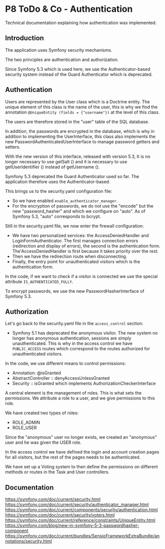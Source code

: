 # P8 ToDo & Co - Authentication

Technical documentation explaining how authentication was implemented.

## Introduction

The application uses Symfony security mechanisms.

The two principles are authentication and authorization.

Since Symfony 5.3 which is used here, we use the Authenticator-based security system instead of the Guard Authenticator which is deprecated.

## Authentication

Users are represented by the User class which is a Doctrine entity. The unique element of this class is the name of the user,
this is why we find the annotation `@UniqueEntity (fields = {"username"})` at the level of this class.

The users are therefore stored in the "user" table of the SQL database.

In addition, the passwords are encrypted in the database, which is why in addition to implementing the UserInterface, this class also implements
the new PasswordAuthenticatedUserInterface to manage password getters and setters.

With the new version of this interface, released with version 5.3,
It is no longer necessary to use getSalt () and it is necessary to use getUserIdentifier () instead of getUsername ().

Symfony 5.3 deprecated the Guard Authenticator used so far. The application therefore uses the Authenticator-based.

This brings us to the security.yaml configuration file:

- So we have enabled `enable_authenticator_manager`.
- For the encryption of passwords, we do not use the "encode" but the new "password_hasher" and which we configure on "auto".
  As of Symfony 5.3, "auto" corresponds to bcrypt.


Still in the security.yaml file, we now enter the firewall configuration:
- We have two personalized services: the AccessDeniedHandler and LoginFormAuthenticator. The first manages connection errors (redirection and display of errors),
  the second is the authentication form. The'AccessDeniedHandler is first because it takes priority over the rest.
- Then we have the redirection route when disconnecting.
- Finally, the entry point for unauthenticated visitors which is the authentication form.


In the code, if we want to check if a visitor is connected we use the special attribute `IS_AUTHENTICATED_FULLY`.

To encrypt passwords, we use the new PasswordHasherInterface of Symfony 5.3.


## Authorization

Let's go back to the security.yaml file in the `access_control` section:

- Symfony 5.1 has deprecated the anonymous visitor. The new system no longer has anonymous authentication, sessions are simply unauthenticated.
  This is why in the access control we have `PUBLIC_ACCESS` routes which correspond to the routes authorized for unauthenticated visitors.

In the code, we use different means to control permissions:
- Annotation: @isGranted
- AbstractController :: denyAccessUnlessGranted
- Security :: isGranted which implements AuthorizationCheckerInterface

A central element is the management of roles. This is what sets the permissions. We attribute a role to a user,
and we give permissions to this role.

We have created two types of roles:
- ROLE_ADMIN
- ROLE_USER

Since the "anonymous" user no longer exists, we created an "anonymous" user and he was given the USER role.

In the access control we have defined the login and account creation pages for all visitors,
but the rest of the pages needs to be authenticated.

We have set up a Voting system to then define the permissions on different methods or routes
in the Task and User controllers.

## Documentation

https://symfony.com/doc/current/security.html
https://symfony.com/doc/current/security/authenticator_manager.html
https://symfony.com/doc/current/components/security/authentication.html
https://symfony.com/doc/current/security/voters.html
https://symfony.com/doc/current/reference/constraints/UniqueEntity.html
https://symfony.com/blog/new-in-symfony-5-3-passwordhasher-component
https://symfony.com/doc/current/bundles/SensioFrameworkExtraBundle/annotations/security.html